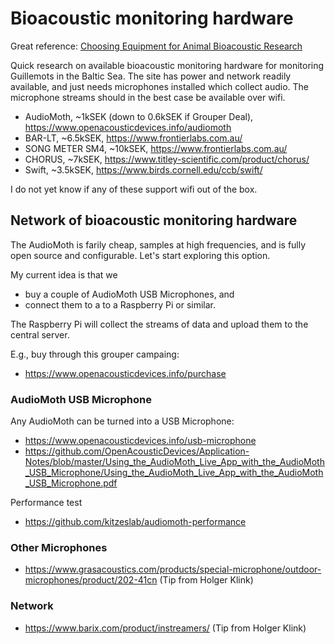 # Bioacoustic monitoring hardware

Great reference: [Choosing Equipment for Animal Bioacoustic Research](https://link.springer.com/chapter/10.1007/978-3-030-97540-1_2)

Quick research on available bioacoustic monitoring hardware for monitoring Guillemots in the Baltic Sea. The site has power and network readily available, and just needs microphones installed which collect audio. The microphone streams should in the best case be available over wifi.

- AudioMoth, ~1kSEK (down to 0.6kSEK if Grouper Deal), https://www.openacousticdevices.info/audiomoth
- BAR-LT, ~6.5kSEK, https://www.frontierlabs.com.au/
- SONG METER SM4, ~10kSEK, https://www.frontierlabs.com.au/
- CHORUS, ~7kSEK, https://www.titley-scientific.com/product/chorus/
- Swift, ~3.5kSEK, https://www.birds.cornell.edu/ccb/swift/

I do not yet know if any of these support wifi out of the box.


## Network of bioacoustic monitoring hardware

The AudioMoth is farily cheap, samples at high frequencies, and is fully open source and configurable. Let's start exploring this option.

My current idea is that we

- buy a couple of AudioMoth USB Microphones, and
- connect them to a to a Raspberry Pi or similar.

The Raspberry Pi will collect the streams of data and upload them to the central server.

E.g., buy through this grouper campaing:

- https://www.openacousticdevices.info/purchase

### AudioMoth USB Microphone

Any AudioMoth can be turned into a USB Microphone:
- https://www.openacousticdevices.info/usb-microphone
- https://github.com/OpenAcousticDevices/Application-Notes/blob/master/Using_the_AudioMoth_Live_App_with_the_AudioMoth_USB_Microphone/Using_the_AudioMoth_Live_App_with_the_AudioMoth_USB_Microphone.pdf

Performance test
- https://github.com/kitzeslab/audiomoth-performance

### Other Microphones

- https://www.grasacoustics.com/products/special-microphone/outdoor-microphones/product/202-41cn (Tip from Holger Klink)

### Network

- https://www.barix.com/product/instreamers/ (Tip from Holger Klink)

